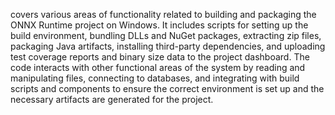 covers various areas of functionality related to building and packaging the ONNX Runtime project on Windows. It includes scripts for setting up the build environment, bundling DLLs and NuGet packages, extracting zip files, packaging Java artifacts, installing third-party dependencies, and uploading test coverage reports and binary size data to the project dashboard. The code interacts with other functional areas of the system by reading and manipulating files, connecting to databases, and integrating with build scripts and components to ensure the correct environment is set up and the necessary artifacts are generated for the project.